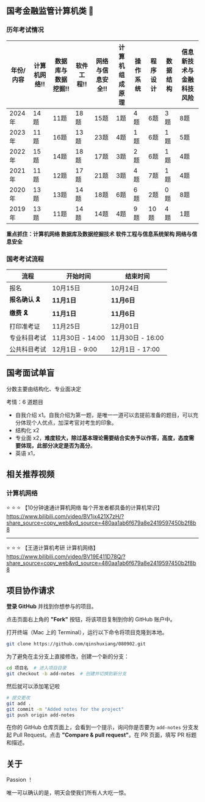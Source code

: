 ## 国考金融监管计算机类 :tada:

### 历年考试情况

| 年份/内容 | 计算机网络:bangbang: | 数据库与数据挖掘:bangbang: | 软件工程:bangbang: | 网络与信息安全:bangbang: | 计算机组成原理 | 操作系统 | 程序设计 | 数据结构 | 信息新技术与金融科技风险 |
| --------- | -------------------- | -------------------------- | ------------------ | ------------------------ | -------------- | -------- | -------- | -------- | ------------------------ |
| 2024年    | 14题                 | 11题                       | 18题               | 15题                     | 1题            | 4题      | 6题      | 3题      | 8题                      |
| 2023年    | 11题                 | 16题                       | 13题               | 23题                     | 4题            | 1题      | 6题      | 1题      | 5题                      |
| 2022年    | 15题                 | 14题                       | 18题               | 17题                     | 3题            | 2题      | 6题      | 1题      | 4题                      |
| 2021年    | 11题                 | 12题                       | 17题               | 21题                     | 3题            | 4题      | 7题      | 1题      | 4题                      |
| 2020年    | 13题                 | 13题                       | 14题               | 18题                     | 6题            | 6题      | 2题      | 0题      | 8题                      |
| 2019年    | 13题                 | 11题                       | 14题               | 14题                     | 4题            | 9题      | 10题     | 4题      | 1题                      |

**重点抓住：计算机网络  数据库及数据挖掘技术  软件工程与信息系统架构  网络与信息安全**



### 国考考试流程

| 流程                           | 开始时间         | 结束时间         |
| ------------------------------ | ---------------- | ---------------- |
| 报名                           | 10月15日         | 10月24日         |
| **报名确认 :reminder_ribbon:** | **11月1日**      | **11月6日**      |
| **缴费 :reminder_ribbon:**     | **11月1日**      | **11月6日**      |
| 打印准考证                     | 11月25日         | 12月01日         |
| 专业科目考试                   | 11月30日 - 14:00 | 11月30日 - 16:00 |
| 公共科目考试                   | 12月1日 - 9:00   | 12月1日 - 17:00  |



## 国考面试单盲

分数主要由结构化、专业面决定

考情：6 道题目

- 自我介绍 x1。自我介绍为第一题，是唯一一道可以去提前准备的题目，可以充分体现个人优点，加深考官对考生的印象。
- 结构化 x2
- 专业面 x2，**难度较大，除过基本理论需要结合实务予以作答，高度，态度需要体现，此部分决定是否为高分**。
- 英语 x1，



## 相关推荐视频

### 计算机网络

:star: :star: :star: 【10分钟速通计算机网络 每个开发者都具备的计算机常识】 https://www.bilibili.com/video/BV1jx421X7zH/?share_source=copy_web&vd_source=480aa1ab6f679a8e2419597450b2f8b8

---

:star: :star: :star: 【王道计算机考研 计算机网络】 https://www.bilibili.com/video/BV19E411D78Q/?share_source=copy_web&vd_source=480aa1ab6f679a8e2419597450b2f8b8



## 项目协作请求

**登录 GitHub** 并找到你想参与的项目。

点击页面右上角的 **"Fork"** 按钮，将该项目复制到你的 GitHub 账户中。

打开终端（Mac 上的 Terminal），运行以下命令将项目克隆到本地。

````bash
git clone https://github.com/qinshuxiang/080902.git
````

为了避免在主分支上直接修改，创建一个新的分支：

```bash
cd 项目名  # 进入项目目录
git checkout -b add-notes  # 创建并切换到新分支
```

然后就可以添加笔记啦

```bash
# 提交更改
git add .
git commit -m "Added notes for the project"
git push origin add-notes
```

在你的 GitHub 仓库页面上，会看到一个提示，询问你是否要为 `add-notes` 分支发起 Pull Request。点击 **"Compare & pull request"**。在 PR 页面，填写 PR 标题和描述。



## 关于

Passion ！

唯一可以确认的是，明天会使我们所有人大吃一惊。

